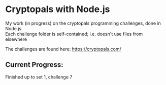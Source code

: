 # Cryptopals with Node.js
My work (in progress) on the cryptopals programming challenges, done in Node.js  
Each challenge folder is self-contained; i.e. doesn't use files from elsewhere

The challenges are found here: https://cryptopals.com/

## Current Progress:
Finished up to set 1, challenge 7
